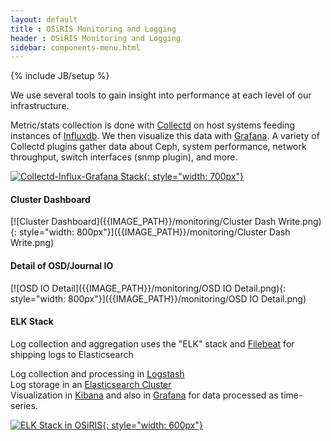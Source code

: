 ```yaml
---
layout: default
title : OSiRIS Monitoring and Logging
header : OSiRIS Monitoring and Logging
sidebar: components-menu.html
---
```

{% include JB/setup %}

We use several tools to gain insight into performance at each level of our infrastructure.

Metric/stats collection is done with [Collectd](https://collectd.org/) on host systems feeding instances of [Influxdb](https://influxdata.com/time-series-platform/influxdb/).  We then visualize this data with [Grafana](http://grafana.org/). A variety of Collectd plugins gather data about Ceph, system performance, network throughput, switch interfaces (snmp plugin), and more.  

[![Collectd-Influx-Grafana Stack]({{IMAGE_PATH}}/monitoring/collectd-influxdb-grafana.png){: style="width: 700px"}]({{IMAGE_PATH}}/monitoring/collectd-influxdb-grafana.png)

#### Cluster Dashboard
[![Cluster Dashboard]({{IMAGE_PATH}}/monitoring/Cluster Dash Write.png){: style="width: 800px"}]({{IMAGE_PATH}}/monitoring/Cluster Dash Write.png)

#### Detail of OSD/Journal IO
[![OSD IO Detail]({{IMAGE_PATH}}/monitoring/OSD IO Detail.png){: style="width: 800px"}]({{IMAGE_PATH}}/monitoring/OSD IO Detail.png)

#### ELK Stack
Log collection and aggregation uses the "ELK" stack and [Filebeat](https://www.elastic.co/products/beats/filebeat) for shipping logs to Elasticsearch  

Log collection and processing in [Logstash](https://www.elastic.co/products/logstash)  
Log storage in an [Elasticsearch Cluster](https://www.elastic.co/products/elasticsearch)  
Visualization in [Kibana](https://www.elastic.co/products/kibana) and also in [Grafana](http://grafana.org/) for data processed as time-series.   

[![ELK Stack in OSiRIS]({{IMAGE_PATH}}/monitoring/flek-overview.png){: style="width: 600px"}]({{IMAGE_PATH}}/monitoring/flek-overview.png)